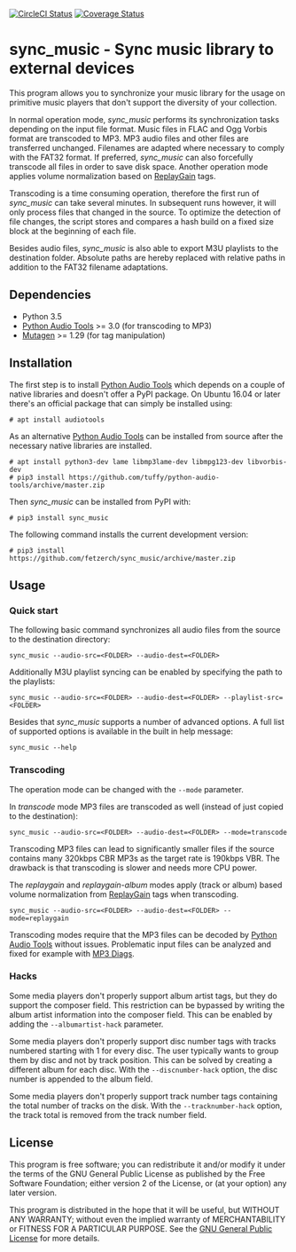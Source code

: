 [![CircleCI Status](https://circleci.com/gh/fetzerch/sync_music.svg?style=shield)](https://circleci.com/gh/fetzerch/sync_music)
[![Coverage Status](https://coveralls.io/repos/github/fetzerch/sync_music/badge.svg?branch=master)](https://coveralls.io/github/fetzerch/sync_music?branch=master)

sync_music - Sync music library to external devices
===================================================

This program allows you to synchronize your music library for the usage
on primitive music players that don't support the diversity of your
collection.

In normal operation mode, *sync_music* performs its synchronization tasks
depending on the input file format. Music files in FLAC and Ogg Vorbis
format are transcoded to MP3. MP3 audio files and other files are
transferred unchanged. Filenames are adapted where necessary to comply
with the FAT32 format. If preferred, *sync_music* can also forcefully
transcode all files in order to save disk space. Another operation mode
applies volume normalization based on [ReplayGain] tags.

Transcoding is a time consuming operation, therefore the first run of
*sync_music* can take several minutes. In subsequent runs however, it will
only process files that changed in the source. To optimize the detection of
file changes, the script stores and compares a hash build on a fixed size
block at the beginning of each file.

Besides audio files, *sync_music* is also able to export M3U playlists to
the destination folder. Absolute paths are hereby replaced with relative
paths in addition to the FAT32 filename adaptations.

Dependencies
------------

- Python 3.5
- [Python Audio Tools] >= 3.0 (for transcoding to MP3)
- [Mutagen] >= 1.29 (for tag manipulation)

Installation
------------

The first step is to install [Python Audio Tools] which depends on a couple of
native libraries and doesn't offer a PyPI package. On Ubuntu 16.04 or later
there's an official package that can simply be installed using:

    # apt install audiotools

As an alternative [Python Audio Tools] can be installed from source after the
necessary native libraries are installed.

    # apt install python3-dev lame libmp3lame-dev libmpg123-dev libvorbis-dev
    # pip3 install https://github.com/tuffy/python-audio-tools/archive/master.zip

Then *sync_music* can be installed from PyPI with:

    # pip3 install sync_music

The following command installs the current development version:

    # pip3 install https://github.com/fetzerch/sync_music/archive/master.zip

Usage
-----

### Quick start

The following basic command synchronizes all audio files from the source to the
destination directory:

    sync_music --audio-src=<FOLDER> --audio-dest=<FOLDER>

Additionally M3U playlist syncing can be enabled by specifying the path to the
playlists:

    sync_music --audio-src=<FOLDER> --audio-dest=<FOLDER> --playlist-src=<FOLDER>

Besides that *sync_music* supports a number of advanced options. A full list of
supported options is available in the built in help message:

    sync_music --help

### Transcoding

The operation mode can be changed with the `--mode` parameter.

In *transcode* mode MP3 files are transcoded as well (instead of just copied to
the destination):

    sync_music --audio-src=<FOLDER> --audio-dest=<FOLDER> --mode=transcode

Transcoding MP3 files can lead to significantly smaller files if the source
contains many 320kbps CBR MP3s as the target rate is 190kbps VBR. The drawback
is that transcoding is slower and needs more CPU power.

The *replaygain* and *replaygain-album* modes apply (track or album) based
volume normalization from [ReplayGain] tags when transcoding.

    sync_music --audio-src=<FOLDER> --audio-dest=<FOLDER> --mode=replaygain

Transcoding modes require that the MP3 files can be decoded by [Python
Audio Tools] without issues. Problematic input files can be analyzed and fixed
for example with [MP3 Diags].

### Hacks

Some media players don't properly support album artist tags, but they do
support the composer field. This restriction can be bypassed by writing
the album artist information into the composer field. This can be
enabled by adding the `--albumartist-hack` parameter.

Some media players don't properly support disc number tags with tracks numbered
starting with 1 for every disc. The user typically wants to group them by disc
and not by track position. This can be solved by creating a different album for
each disc. With the `--discnumber-hack` option, the disc number is appended
to the album field.

Some media players don't properly support track number tags containing the
total number of tracks on the disk. With the `--tracknumber-hack` option, the
track total is removed from the track number field.

License
-------

This program is free software; you can redistribute it and/or modify
it under the terms of the GNU General Public License as published by
the Free Software Foundation; either version 2 of the License, or
(at your option) any later version.

This program is distributed in the hope that it will be useful,
but WITHOUT ANY WARRANTY; without even the implied warranty of
MERCHANTABILITY or FITNESS FOR A PARTICULAR PURPOSE.  See the
[GNU General Public License](http://www.gnu.org/licenses/gpl-2.0.html)
for more details.

[Python Audio Tools]: http://audiotools.sourceforge.net
[MP3 Diags]: http://mp3diags.sourceforge.net
[Mutagen]: https://mutagen.readthedocs.io
[ReplayGain]: https://en.wikipedia.org/wiki/ReplayGain

